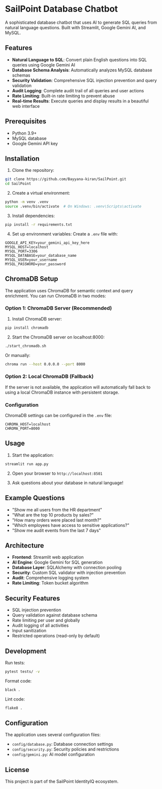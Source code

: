 # SailPoint Database Chatbot

A sophisticated database chatbot that uses AI to generate SQL queries from natural language questions. Built with Streamlit, Google Gemini AI, and MySQL.

## Features

- **Natural Language to SQL**: Convert plain English questions into SQL queries using Google Gemini AI
- **Database Schema Analysis**: Automatically analyzes MySQL database schemas
- **Security Validation**: Comprehensive SQL injection prevention and query validation
- **Audit Logging**: Complete audit trail of all queries and user actions
- **Rate Limiting**: Built-in rate limiting to prevent abuse
- **Real-time Results**: Execute queries and display results in a beautiful web interface

## Prerequisites

- Python 3.9+
- MySQL database
- Google Gemini API key

## Installation

1. Clone the repository:

```bash
git clone https://github.com/Bayyana-kiran/SailPoint.git
cd SailPoint
```

2. Create a virtual environment:

```bash
python -m venv .venv
source .venv/bin/activate  # On Windows: .venv\Scripts\activate
```

3. Install dependencies:

```bash
pip install -r requirements.txt
```

4. Set up environment variables:
   Create a `.env` file with:

```env
GOOGLE_API_KEY=your_gemini_api_key_here
MYSQL_HOST=localhost
MYSQL_PORT=3306
MYSQL_DATABASE=your_database_name
MYSQL_USER=your_username
MYSQL_PASSWORD=your_password
```

## ChromaDB Setup

The application uses ChromaDB for semantic context and query enrichment. You can run ChromaDB in two modes:

### Option 1: ChromaDB Server (Recommended)

1. Install ChromaDB server:

```bash
pip install chromadb
```

2. Start the ChromaDB server on localhost:8000:

```bash
./start_chromadb.sh
```

Or manually:

```bash
chroma run --host 0.0.0.0 --port 8000
```

### Option 2: Local ChromaDB (Fallback)

If the server is not available, the application will automatically fall back to using a local ChromaDB instance with persistent storage.

### Configuration

ChromaDB settings can be configured in the `.env` file:

```env
CHROMA_HOST=localhost
CHROMA_PORT=8000
```

## Usage

1. Start the application:

```bash
streamlit run app.py
```

2. Open your browser to `http://localhost:8501`

3. Ask questions about your database in natural language!

## Example Questions

- "Show me all users from the HR department"
- "What are the top 10 products by sales?"
- "How many orders were placed last month?"
- "Which employees have access to sensitive applications?"
- "Show me audit events from the last 7 days"

## Architecture

- **Frontend**: Streamlit web application
- **AI Engine**: Google Gemini for SQL generation
- **Database Layer**: SQLAlchemy with connection pooling
- **Security**: Custom SQL validator with injection prevention
- **Audit**: Comprehensive logging system
- **Rate Limiting**: Token bucket algorithm

## Security Features

- SQL injection prevention
- Query validation against database schema
- Rate limiting per user and globally
- Audit logging of all activities
- Input sanitization
- Restricted operations (read-only by default)

## Development

Run tests:

```bash
pytest tests/ -v
```

Format code:

```bash
black .
```

Lint code:

```bash
flake8 .
```

## Configuration

The application uses several configuration files:

- `config/database.py`: Database connection settings
- `config/security.py`: Security policies and restrictions
- `config/gemini.py`: AI model configuration

## License

This project is part of the SailPoint IdentityIQ ecosystem.
